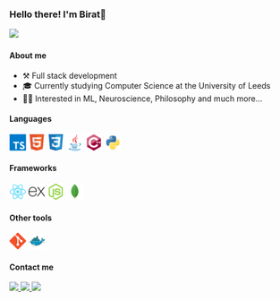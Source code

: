 ### Hello there! I'm Birat👋
<img src="https://img.shields.io/badge/Learning-Always-green">

#### About me

- ⚒️ Full stack development
- 🎓 Currently studying Computer Science at the University of Leeds
- 🧑‍💻 Interested in ML, Neuroscience, Philosophy and much  more...

#### Languages

<div>
    <div>
        <a style="cursor:pointer">
        <img width="30" src="icons/typescript-original.svg"/>
        </a>
        <a style="cursor:pointer">
        <img width="30" src="icons/html5-original.svg"/>
        </a>
        <a style="cursor:pointer">
        <img width="30" src="icons/css3-original.svg"/>
        </a>
        <a style="cursor:pointer">
        <img width="30" src="icons/java-original.svg"/>
        </a>
        <a style="cursor:pointer">
        <img width="30" src="icons/cplusplus-original.svg"/>
        </a>
        <a style="cursor:pointer">
        <img width="30" src="icons/python-original.svg"/>
        </a>
    </div>
</div>

#### Frameworks

<div>
    <a style="cursor:pointer">
        <img width="30" src="icons/react-original.svg"/>
    </a>
    <a style="cursor:pointer">
        <img width="30" src="icons/express-original.svg"/>
    </a>
    <a style="cursor:pointer">
        <img width="30" src="icons/nodejs-original.svg"/>
    </a>
    <a style="cursor:pointer">
        <img width="30" src="icons/mongodb-original.svg"/>
    </a>
</div>

#### Other tools
<div>
    <a style="cursor:pointer">
        <img width="30" src="icons/git-original.svg"/>
    </a>
    <a style="cursor:pointer">
        <img width="30" src="icons/docker-original.svg"/>
    </a>
</div>

#### Contact me
<div>
    <a href="https://twitter.com/biratkk">
        <img src="https://img.shields.io/badge/Twitter-1DA1F2?style=for-the-badge&logo=twitter&logoColor=white">
    </a>
    <a href="https://discord.com/users/417845489954717707">
        <img src="https://img.shields.io/badge/Discord-7289DA?style=for-the-badge&logo=discord&logoColor=white">
    </a>
    <a href="https://linkedin.com/in/birat-koirala">
        <img src="https://img.shields.io/badge/LinkedIn-0077B5?style=for-the-badge&logo=linkedin&logoColor=white">
    </a>
</div>

